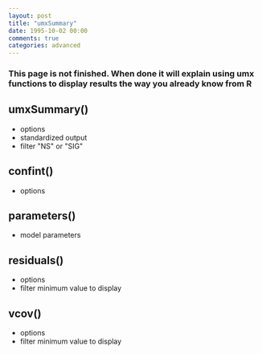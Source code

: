 ```yaml
---
layout: post
title: "umxSummary"
date: 1995-10-02 00:00
comments: true
categories: advanced
---
```


### This page is not finished. When done it will explain using umx functions to display results the way you already know from R

## umxSummary()
* options
 * standardized output
 * filter "NS" or "SIG"

## confint()
* options

## parameters()
* model parameters

## residuals()
* options
 * filter minimum value to display

## vcov()
* options
 * filter minimum value to display

